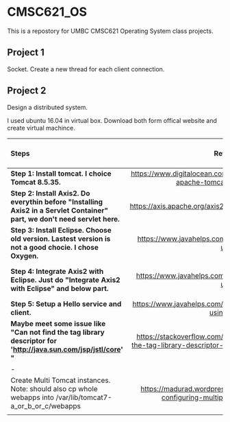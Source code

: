 # CMSC621_OS

This is a repostory for UMBC CMSC621 Operating System class projects.

## Project 1
Socket. Create a new thread for each client connection.

## Project 2
Design a distributed system. 

I used ubuntu 16.04 in virtual box. Download both form offical website and create virtual machince.

|Steps|Reference links|Back-up web-page PDF|
|:-|:-:|-|
|**Step 1: Install tomcat. I choice Tomcat 8.5.35.**|https://www.digitalocean.com/community/tutorials/how-to-install-apache-tomcat-8-on-ubuntu-16-04.|<a href="proj2_DS_Design/r1.pdf">Install tomcat.</a>|
|**Step 2: Install Axis2. Do everythin before "Installing Axis2 in a Servlet Container" part, we don't need servlet here.**|https://axis.apache.org/axis2/java/core/docs/installationguide.html# | <a href="proj2_DS_Design/r2.pdf">Axis2</a>|
|**Step 3: Install Eclipse. Choose old version. Lastest version is not a good chocie. I chose Oxygen.**|https://www.javahelps.com/2015/03/install-latest-eclipse-in-ubuntu.html | <a href="proj2_DS_Design/r3.pdf">Eclipse</a>|
|**Step 4: Integrate Axis2 with Eclipse. Just do "Integrate Axis2 with Eclipse" and below part.**|https://www.javahelps.com/2016/04/setup-apache-axis2-on-ubuntu.html | <a href="proj2_DS_Design/r4.pdf">Integrate Axis2 with Eclipse.</a>|
|**Step 5: Setup a Hello service and client.**|https://www.javahelps.com/2016/04/apache-axis2-hello-world-using-eclipse.html| <a href="proj2_DS_Design/r5.pdf">Hello World.</a>|
|**Maybe meet some issue like "Can not find the tag library descriptor for 'http://java.sun.com/jsp/jstl/core' "**|https://stackoverflow.com/questions/13285826/can-not-find-the-tag-library-descriptor-for-http-java-sun-com-jsp-jstl-core |<a href="proj2_DS_Design/r6.pdf">Maybe-Issue Solutions.</a>|
|-|-|-|
|Create Multi Tomcat instances. <br> Note: should also cp whole webapps into /var/lib/tomcat7-a_or_b_or_c/webapps|https://madurad.wordpress.com/2014/07/17/installing-and-configuring-multiple-tomcat-server-instances/|<a href="proj2_DS_Design/r7.pdf">Create Multi Tomcat instances.</a>|
||||
